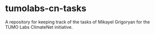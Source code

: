 # tumolabs-cn-tasks
A repository for keeping track of the tasks of Mikayel Grigoryan for the TUMO Labs ClimateNet initiative.
